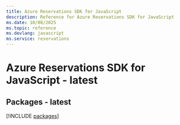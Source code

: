 ```yaml
---
title: Azure Reservations SDK for JavaScript
description: Reference for Azure Reservations SDK for JavaScript
ms.date: 10/08/2025
ms.topic: reference
ms.devlang: javascript
ms.service: reservations
---
```

# Azure Reservations SDK for JavaScript - latest
## Packages - latest
[!INCLUDE [packages](reservations-index.md)]